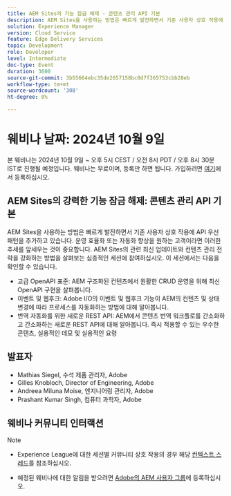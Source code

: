 ```yaml
---
title: AEM Sites의 기능 잠금 해제 - 콘텐츠 관리 API 기본
description: AEM Sites을 사용하는 방법은 빠르게 발전하면서 기존 사용자 상호 작용에 API 우선 패턴을 추가하고 있습니다. 운영 효율화 또는 자동화 향상을 원하는 고객이라면 이러한 추세를 앞세우는 것이 중요합니다. AEM Sites의 관련 최신 업데이트와 컨텐츠 관리 전략을 강화하는 방법을 살펴보는 심층적인 세션에 참여하십시오.
solution: Experience Manager
version: Cloud Service
feature: Edge Delivery Services
topic: Development
role: Developer
level: Intermediate
doc-type: Event
duration: 3600
source-git-commit: 3b55664ebc35de2657158bc0d7f365753cbb28eb
workflow-type: tm+mt
source-wordcount: '308'
ht-degree: 0%

---
```


# 웨비나 날짜: 2024년 10월 9일

본 웨비나는 2024년 10월 9일 ~ 오후 5시 CEST / 오전 8시 PDT / 오후 8시 30분 IST로 진행될 예정입니다.
웨비나는 무료이며, 등록만 하면 됩니다.
가입하려면 [여기](https://adobe.ly/4g6TYck)에서 등록하십시오.

## AEM Sites의 강력한 기능 잠금 해제: 콘텐츠 관리 API 기본

AEM Sites을 사용하는 방법은 빠르게 발전하면서 기존 사용자 상호 작용에 API 우선 패턴을 추가하고 있습니다. 운영 효율화 또는 자동화 향상을 원하는 고객이라면 이러한 추세를 앞세우는 것이 중요합니다. AEM Sites의 관련 최신 업데이트와 컨텐츠 관리 전략을 강화하는 방법을 살펴보는 심층적인 세션에 참여하십시오.
이 세션에서는 다음을 확인할 수 있습니다.
* 고급 OpenAPI 표준: AEM 구조화된 컨텐츠에서 원활한 CRUD 운영을 위해 최신 OpenAPI 구현을 살펴봅니다.
* 이벤트 및 웹후크: Adobe I/O의 이벤트 및 웹후크 기능이 AEM의 컨텐츠 및 상태 변경에 따라 프로세스를 자동화하는 방법에 대해 알아봅니다.
* 번역 자동화를 위한 새로운 REST API: AEM에서 콘텐츠 번역 워크플로를 간소화하고 간소화하는 새로운 REST API에 대해 알아봅니다.
즉시 적용할 수 있는 우수한 콘텐츠, 실용적인 데모 및 실용적인 요령

## 발표자

* Mathias Siegel, 수석 제품 관리자, Adobe
* Gilles Knobloch, Director of Engineering, Adobe
* Andreea Miluna Moise, 엔지니어링 관리자, Adobe
* Prashant Kumar Singh, 컴퓨터 과학자, Adobe

## 웨비나 커뮤니티 인터랙션

>[!NOTE]
>
>* Experience League에 대한 세션별 커뮤니티 상호 작용의 경우 해당 [컨텍스트 스레드](https://adobe.ly/4e34grR)를 참조하십시오.
>
>* 예정된 웨비나에 대한 알림을 받으려면 [Adobe의 AEM 사용자 그룹](https://aem-augs.adobe.com/)에 등록하십시오.
